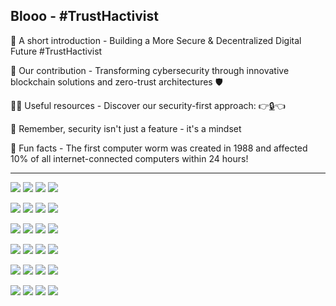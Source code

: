 ## Blooo - #TrustHactivist

🙋‍ A short introduction - Building a More Secure & Decentralized Digital Future #TrustHactivist

🌈 Our contribution - Transforming cybersecurity through innovative blockchain solutions and zero-trust architectures 🛡️

👩‍💻 Useful resources - Discover our security-first approach: 👉[🔒](https://blooo.io)👈

🧙 Remember, security isn't just a feature - it's a mindset

🍿 Fun facts - The first computer worm was created in 1988 and affected 10% of all internet-connected computers within 24 hours!

---

<!-- Core Security -->
[![](https://img.shields.io/badge/Blockchain-Security-brightgreen.svg?logo=Bitcoin&logoColor=FFF)](https://github.com/blooo-io)
[![](https://img.shields.io/badge/Smart_Contract-Audit-brightgreen.svg?logo=Ethereum&logoColor=FFF)](https://github.com/blooo-io)
[![](https://img.shields.io/badge/Zero_Trust-Architecture-brightgreen.svg?logo=OpenZeppelin&logoColor=FFF)](https://github.com/blooo-io)
[![](https://img.shields.io/badge/Identity_&_Access-Management-brightgreen.svg?logo=Auth0&logoColor=FFF)](https://github.com/blooo-io)

<!-- Security Testing -->
[![](https://img.shields.io/badge/Penetration-Testing-FF0.svg?logo=HackerOne&logoColor=FFF)](https://github.com/blooo-io)
[![](https://img.shields.io/badge/Vulnerability-Assessment-FF0.svg?logo=Snyk&logoColor=FFF)](https://github.com/blooo-io)
[![](https://img.shields.io/badge/Red_Team-Operations-FF0.svg?logo=HackerOne&logoColor=FFF)](https://github.com/blooo-io)
[![](https://img.shields.io/badge/Security-Research-FF0.svg?logo=OpenBugBounty&logoColor=FFF)](https://github.com/blooo-io)

<!-- Security Operations -->
[![](https://img.shields.io/badge/Threat-Detection-F00.svg?logo=ShieldIO&logoColor=FFF)](https://github.com/blooo-io)
[![](https://img.shields.io/badge/Security-Monitoring-F00.svg?logo=OpenSSL&logoColor=FFF)](https://github.com/blooo-io)
[![](https://img.shields.io/badge/Incident-Response-F00.svg?logo=Snyk&logoColor=FFF)](https://github.com/blooo-io)
[![](https://img.shields.io/badge/SIEM-Solutions-F00.svg?logo=Splunk&logoColor=FFF)](https://github.com/blooo-io)

<!-- Infrastructure Security -->
[![](https://img.shields.io/badge/Cloud-Security-DDD.svg?logo=AmazonAWS&logoColor=FFF)](https://github.com/blooo-io)
[![](https://img.shields.io/badge/Network-Security-DDD.svg?logo=cisco&logoColor=FFF)](https://github.com/blooo-io)
[![](https://img.shields.io/badge/Container-Security-DDD.svg?logo=Docker&logoColor=FFF)](https://github.com/blooo-io)
[![](https://img.shields.io/badge/Kubernetes-Security-DDD.svg?logo=Kubernetes&logoColor=FFF)](https://github.com/blooo-io)

<!-- Application Security -->
[![](https://img.shields.io/badge/DevSecOps-Pipeline-00F.svg?logo=GitLab&logoColor=FFF)](https://github.com/blooo-io)
[![](https://img.shields.io/badge/SAST_&_DAST-Testing-00F.svg?logo=SonarQube&logoColor=FFF)](https://github.com/blooo-io)
[![](https://img.shields.io/badge/API-Security-00F.svg?logo=Postman&logoColor=FFF)](https://github.com/blooo-io)
[![](https://img.shields.io/badge/Web_App-Security-00F.svg?logo=OWASP&logoColor=FFF)](https://github.com/blooo-io)

<!-- Compliance & Standards -->
[![](https://img.shields.io/badge/Compliance-Automation-purple.svg?logo=Auth0&logoColor=FFF)](https://github.com/blooo-io)
[![](https://img.shields.io/badge/ISO_27001-Certified-purple.svg?logo=ISO&logoColor=FFF)](https://github.com/blooo-io)
[![](https://img.shields.io/badge/GDPR-Compliant-purple.svg?logo=data:image/png;base64,iVBORw0KGgoAAAANSUhEUgAAAA4AAAAOCAYAAAAfSC3RAAAABHNCSVQICAgIfAhkiAAAAAlwSFlzAAAANgAAADYBsVpjYQAAABl0RVh0U29mdHdhcmUAd3d3Lmlua3NjYXBlLm9yZ5vuPBoAAADSSURBVCiRrdKxSgNBFIXhb9dgLIJYWVhZCGm0tBEM2mwRYiP4CvZ5HZ/Fh7ASBEEsBNFCrEQQREgq0cImxSx4XfYqZMOuDlzmnDP/zJ2Z+B9XcYgPjLCFIs5wEWJjFVFc4wUNtLGOA7zgDvv4xASb2YA6XrGH5wDXAtjEHYZYyxJXMQ2HmGASKnqYoTyP2MF7kG7xGDmGIeZxaBqd4Cc0LzHB8aIz1HDTNQ4wDz8X2M4Tq/jCR2QX+/gOK1VyxRoGOEU/Kk31wvvH+MQ5dnPvC3/PL77YQgA/P7HIAAAAAElFTkSuQmCC)](https://github.com/blooo-io)
[![](https://img.shields.io/badge/SOC_2-Compliant-purple.svg?logo=data:image/png;base64,iVBORw0KGgoAAAANSUhEUgAAAA4AAAAOCAYAAAAfSC3RAAAABHNCSVQICAgIfAhkiAAAAAlwSFlzAAAANgAAADYBsVpjYQAAABl0RVh0U29mdHdhcmUAd3d3Lmlua3NjYXBlLm9yZ5vuPBoAAADSSURBVCiRrdKxSgNBFIXhb9dgLIJYWVhZCGm0tBEM2mwRYiP4CvZ5HZ/Fh7ASBEEsBNFCrEQQREgq0cImxSx4XfYqZMOuDlzmnDP/zJ2Z+B9XcYgPjLCFIs5wEWJjFVFc4wUNtLGOA7zgDvv4xASb2YA6XrGH5wDXAtjEHYZYyxJXMQ2HmGASKnqYoTyP2MF7kG7xGDmGIeZxaBqd4Cc0LzHB8aIz1HDTNQ4wDz8X2M4Tq/jCR2QX+/gOK1VyxRoGOEU/Kk31wvvH+MQ5dnPvC3/PL77YQgA/P7HIAAAAAElFTkSuQmCC)](https://github.com/blooo-io)




